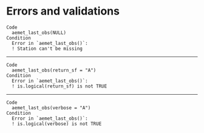 # Errors and validations

    Code
      aemet_last_obs(NULL)
    Condition
      Error in `aemet_last_obs()`:
      ! Station can't be missing

---

    Code
      aemet_last_obs(return_sf = "A")
    Condition
      Error in `aemet_last_obs()`:
      ! is.logical(return_sf) is not TRUE

---

    Code
      aemet_last_obs(verbose = "A")
    Condition
      Error in `aemet_last_obs()`:
      ! is.logical(verbose) is not TRUE

